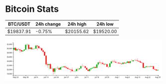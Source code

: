# Bitcoin Stats

BTC/USDT|24h change|24h high|24h low|
|---|---|---|---|
|$19837.91|-0.75%|$20155.62|$19520.00|

<img src="./chart.svg">
